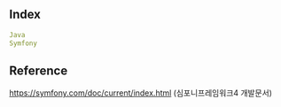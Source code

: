 ## Index
```yaml
Java
Symfony
```

## Reference
https://symfony.com/doc/current/index.html (심포니프레임워크4 개발문서) <br>

